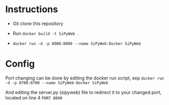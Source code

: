 # Instructions


- Git clone this repository

- Run ```docker build -t SiPyWeb .```
- ```docker run -d -p 8000:8000 --name SiPyWeb-Docker SiPyWeb```

# Config

Port changing can be done by editing the docker run script, exp ```docker run -d -p 8700:8700 --name SiPyWeb-Docker SiPyWeb```

And editing the server.py (sipyweb) file to redirect it to your changed port, located on line 4 ```PORT 8000```
